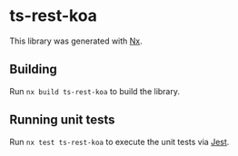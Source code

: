 # ts-rest-koa

This library was generated with [Nx](https://nx.dev).

## Building

Run `nx build ts-rest-koa` to build the library.

## Running unit tests

Run `nx test ts-rest-koa` to execute the unit tests via [Jest](https://jestjs.io).
